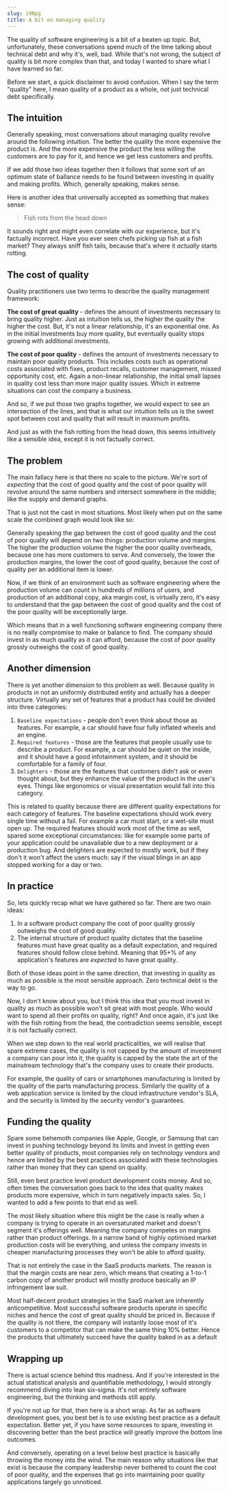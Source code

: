 ```yaml
---
slug: i9Npg
title: A bit on managing quality
---
```


The quality of software engineering is a bit of a beaten up topic. But,
unfortunately, these conversations spend much of the time talking about
technical debt and why it's, well, bad. While that's not wrong, the subject of
quality is bit more complex than that, and today I wanted to share what I have
learned so far.

Before we start, a quick disclaimer to avoid confusion. When I say the term
"quality" here, I mean quality of a product as a whole, not just technical debt
specifically.

## The intuition

Generally speaking, most conversations about managing quality revolve around the
following intuition. The better the quality the more expensive the product is.
And the more expensive the product the less willing the customers are to pay for
it, and hence we get less customers and profits.

If we add those two ideas together then it follows that some sort of an optimum
state of ballance needs to be found between investing in quality and making
profits. Which, generally speaking, makes sense.

Here is another idea that universally accepted as something that makes sense:

> Fish rots from the head down

It sounds right and might even correlate with our experience, but it's factually
incorrect. Have you ever seen chefs picking up fish at a fish market? They
always sniff fish tails, because that's where it _actually_ starts rotting.

## The cost of quality

Quality practitioners use two terms to describe the quality management
framework:

**The cost of great quality** - defines the amount of investments necessary to
bring quality higher. Just as intuition tells us, the higher the quality the
higher the cost. But, it's not a linear relationship, it's an exponential one.
As in the initial investments buy more quality, but eventually quality stops
growing with additional investments.

<!-- ![Cost of great quality](./images/cost-of-great-quality.png) -->

**The cost of poor quality** - defines the amount of investments necessary to
maintain poor quality products. This includes costs such as operational costs
associated with fixes, product recalls, customer management, missed opportunity
cost, etc. Again a non-linear relationship, the initial small lapses in quality
cost less than more major quality issues. Which in extreme situations can cost
the company a business.

<!-- ![Cost of poor quality](./images/cost-of-poor-quality.png) -->

And so, if we put those two graphs together, we would expect to see an
intersection of the lines, and that is what our intuition tells us is the sweet
spot between cost and quality that will result in maximum profits.

<!-- ![Cost vs. quality](./images/cost-vs-quality.png) -->

And just as with the fish rotting from the head down, this seems intuitively
like a sensible idea, except it is not factually correct.

## The problem

The main fallacy here is that there no scale to the picture. We're sort of
_expecting_ that the cost of good quality and the cost of poor quality will
revolve around the same numbers and intersect somewhere in the middle; like the
supply and demand graphs.

That is just not the cast in most situations. Most likely when put on the same
scale the combined graph would look like so:

<!-- ![Cost vs. quality v2](./images/cost-vs-quality-2.png) -->

Generally speaking the gap between the cost of good quality and the cost of poor
quality will depend on two things: production volume and margins. The higher the
production volume the higher the poor quality overheads, because one has more
customers to serve. And conversely, the lower the production margins, the lower
the cost of good quality, because the cost of quality per an additional item is
lower.

Now, if we think of an environment such as software engineering where the
production volume can count in hundreds of millions of users, and production of
an additional copy, aka margin cost, is virtually zero, it's easy to understand
that the gap between the cost of good quality and the cost of the poor quality
will be exceptionally large.

Which means that in a well functioning software engineering company there is no
really compromise to make or balance to find. The company should invest in as
much quality as it can afford, because the cost of poor quality grossly
outweighs the cost of good quality.

## Another dimension

There is yet another dimension to this problem as well. Because quality in
products in not an uniformly distributed entity and actually has a deeper
structure. Virtually any set of features that a product has could be divided
into three categories:

1. `Baseline expectations` - people don't even think about those as features.
   For example, a car should have four fully inflated wheels and an engine.
2. `Required features` - those are the features that people usually use to
   describe a product. For example, a car should be quiet on the inside, and it
   should have a good infotainment system, and it should be comfortable for a
   family of four.
3. `Delighters` - those are the features that customers didn't ask or even
   thought about, but they enhance the value of the product in the user's eyes.
   Things like ergonomics or visual presentation would fall into this category.

This is related to quality because there are different quality expectations for
each category of features. The baseline expectations should work every single
time without a fail. For example a car must start, or a wet-site must open up.
The required features should work most of the time as well, spared some
exceptional circumstances: like for example some parts of your application could
be unavailable due to a new deployment or a production bug. And delighters are
expected to mostly work, but if they don't it won't affect the users much: say
if the visual blings in an app stopped working for a day or two.

## In practice

So, lets quickly recap what we have gathered so far. There are two main ideas:

1. In a software product company the cost of poor quality grossly outweighs the
   cost of good quality.
2. The internal structure of product quality dictates that the baseline features
   must have great quality as a default expectation, and required features
   should follow close behind. Meaning that 95+% of any application's features
   are _expected_ to have great quality.

Both of those ideas point in the same direction, that investing in quality as
much as possible is the most sensible approach. Zero technical debt is the way
to go.

Now, I don't know about you, but I think this idea that you must invest in
quality as much as possible won't sit great with most people. Who would want to
spend all their profits on quality, right? And once again, it's just like with
the fish rotting from the head, the contradiction seems sensible, except it is
not factually correct.

When we step down to the real world practicalities, we will realise that spare
extreme cases, the quality is not capped by the amount of investment a company
can pour into it, the quality is capped by the state the art of the mainstream
technology that's the company uses to create their products.

For example, the quality of cars or smartphones manufacturing is limited by the
quality of the parts manufacturing process. Similarly the quality of a web
application service is limited by the cloud infrastructure vendor's SLA, and the
security is limited by the security vendor's guarantees.

## Funding the quality

Spare some behemoth companies like Apple, Google, or Samsung that can invest in
pushing technology beyond its limits and invest in getting even better quality
of products, most companies rely on technology vendors and hence are limited by
the best practices associated with these technologies rather than money that
they can spend on quality.

Still, even best practice level product development costs money. And so, often
times the conversation goes back to the idea that quality makes products more
expensive, which in turn negatively impacts sales. So, I wanted to add a few
points to that end as well.

The most likely situation where this might be the case is really when a company
is trying to operate in an oversaturated market and doesn't segment it's
offerings well. Meaning the company competes on margins rather than product
offerings. In a narrow band of highly optimised market production costs will be
everything, and unless the company invests in cheaper manufacturing processes
they won't be able to afford quality.

That is not entirely the case in the SaaS products markets. The reason is that
the margin costs are near zero, which means that creating a 1-to-1 carbon copy
of another product will mostly produce basically an IP infringement law suit.

Most half-decent product strategies in the SaaS market are inherently
anticompetitive. Most successful software products operate in specific niches
and hence the cost of great quality should be priced in. Because if the quality
is not there, the company will instantly loose most of it's customers to a
competitor that can make the same thing 10% better. Hence the products that
ultimately succeed have the quality baked in as a default

## Wrapping up

There is actual science behind this madness. And if you're interested in the
actual statistical analysis and quantifiable methodology, I would strongly
recommend diving into lean six-sigma. It's not entirely software engineering,
but the thinking and methods still apply.

If you're not up for that, then here is a short wrap. As far as software
development goes, you best bet is to use existing best practice as a default
expectation. Better yet, if you have some resources to spare, investing in
discovering better than the best practice will greatly improve the bottom line
outcomes.

And conversely, operating on a level below best practice is basically throwing
the money into the wind. The main reason why situations like that exist is
because the company leadership never bothered to count the cost of poor quality,
and the expenses that go into maintaining poor quality applications largely go
unnoticed.
